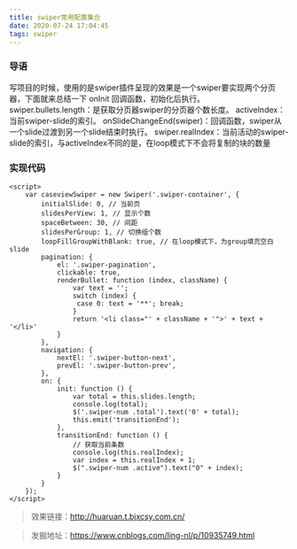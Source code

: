 ```yaml
---
title: swiper常用配置集合
date: 2020-07-24 17:04:45
tags: swiper
---
```


### 导语
写项目的时候，使用的是swiper插件呈现的效果是一个swiper要实现两个分页器，下面就来总结一下
onInit 回调函数，初始化后执行。
swiper.bullets.length：是获取分页器swiper的分页器个数长度。
activeIndex：当前swiper-slide的索引。
onSlideChangeEnd(swiper)：回调函数，swiper从一个slide过渡到另一个slide结束时执行。
swiper.realIndex：当前活动的swiper-slide的索引，与activeIndex不同的是，在loop模式下不会将复制的块的数量

### 实现代码
```
<script>
    var caseviewSwiper = new Swiper('.swiper-container', {
        initialSlide: 0, // 当前页
        slidesPerView: 1, // 显示个数
        spaceBetween: 30, // 间距
        slidesPerGroup: 1, // 切换组个数
        loopFillGroupWithBlank: true, // 在loop模式下，为group填充空白slide
        pagination: {
            el: '.swiper-pagination',
            clickable: true,
            renderBullet: function (index, className) {
                var text = '';
                switch (index) {
                 case 0: text = '**'; break;
                }
                return '<li class="' + className + '">' + text + '</li>'
            }
        },
        navigation: {
            nextEl: '.swiper-button-next',
            prevEl: '.swiper-button-prev',
        },
        on: {
            init: function () {
                var total = this.slides.length;
                console.log(total);
                $('.swiper-num .total').text('0' + total);
                this.emit('transitionEnd');
            },
            transitionEnd: function () {
                // 获取当前条数
                console.log(this.realIndex);
                var index = this.realIndex + 1;
                $(".swiper-num .active").text("0" + index);
            }
        }
    });
</script>
```

> 效果链接：http://huaruan.t.bjxcsy.com.cn/

> 发掘地址：https://www.cnblogs.com/ling-nl/p/10935749.html